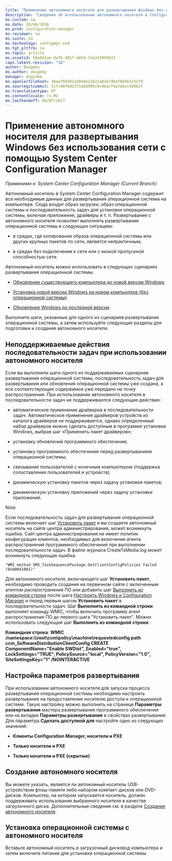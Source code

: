 ```yaml
---
title: "Применение автономного носителя для развертывания Windows без использования сети | Документы Майкрософт"
description: "Сведения об использовании автономного носителя в Configuration Manager для развертывания операционных систем с ограниченной пропускной способностью или в качестве варианта обновления или установки компьютеров."
ms.custom: na
ms.date: 10/06/2016
ms.prod: configuration-manager
ms.reviewer: na
ms.suite: na
ms.technology: configmgr-osd
ms.tgt_pltfrm: na
ms.topic: article
ms.assetid: 58a0d2ae-de76-401f-b854-7a5243949033
caps.latest.revision: "16"
author: Dougeby
ms.author: dougeby
manager: angrobe
ms.openlocfilehash: 30ae794381c6894e11b21a8167d0af60463c5279
ms.sourcegitcommit: 51fc48fb023f1e8d995c6c4eacfda7dbec4d0b2f
ms.translationtype: HT
ms.contentlocale: ru-RU
ms.lasthandoff: 08/07/2017
---
```

# <a name="use-stand-alone-media-to-deploy-windows-without-using-the-network-in-system-center-configuration-manager"></a>Применение автономного носителя для развертывания Windows без использования сети с помощью System Center Configuration Manager

*Применимо к: System Center Configuration Manager (Current Branch)*

Автономный носитель в System Center Configuration Manager содержит все необходимые данные для развертывания операционной системы на компьютере. Сюда входит образ загрузки, образ операционной системы и последовательность задач для установки операционной системы, включая приложения, драйверы и т. п. Развертывание с автономного носителя позволяет выполнять развертывание операционной системы в следующих ситуациях:  

-   в средах, где копирование образа операционной системы или других крупных пакетов по сети, является непрактичным;  

-   в средах без подключения к сети или с низкой пропускной способностью сети.  

Автономный носитель можно использовать в следующих сценариях развертывания операционной системы:  

-   [Обновление существующего компьютера до новой версии Windows](refresh-an-existing-computer-with-a-new-version-of-windows.md)  

-   [Установка новой версии Windows на новом компьютере (без операционной системы)](install-new-windows-version-new-computer-bare-metal.md)  

-   [Обновление Windows до последней версии](upgrade-windows-to-the-latest-version.md)  

 Выполните шаги, указанные для одного из сценариев развертывания операционной системы, а затем используйте следующие разделы для подготовки и создания автономного носителя.  

## <a name="task-sequence-actions-not-supported-when-using-stand-alone-media"></a>Неподдерживаемые действия последовательности задач при использовании автономного носителя  
 Если вы выполнили шаги одного из поддерживаемых сценариев развертывания операционной системы, последовательность задач для развертывания или обновления операционной системы уже создана, а все соответствующее содержимое уже передано на точку распространения. При использовании автономного носителя в последовательности задач не поддерживаются следующие действия:  

-   автоматическое применение драйверов в последовательности задач. Автоматическое применение драйверов устройств из каталога драйверов не поддерживается, однако определенный набор драйверов можно сделать доступным в программе установки Windows, выбрав шаг «Применить пакет драйверов»;  

-   установку обновлений программного обеспечения;  

-   установку программного обеспечения перед развертыванием операционной системы;  

-   связывание пользователей с конечным компьютером (поддержка сопоставления пользователей и устройств).  

-   динамическую установку пакетов через задачу установки пакетов;  

-   динамическую установку приложений через задачу установки приложений.  

> [!NOTE]  
>  Если последовательность задач для развертывания операционной системы включает шаг [Установить пакет](../understand/task-sequence-steps.md#BKMK_InstallPackage) и вы создаете автономный носитель на сайте центра администрирования, может возникнуть ошибка. Сайт центра администрирования не имеет политик конфигурации клиентов, необходимых для включения агента распространения программного обеспечения при выполнении последовательности задач. В файле журнала CreateTsMedia.log может возникнуть следующая ошибка:  
>   
>  `"WMI method SMS_TaskSequencePackage.GetClientConfigPolicies failed (0x80041001)"`
>   
>  Для автономного носителя, включающего шаг **Установить пакет**, необходимо проводить создание на первичном сайте с включенным агентом распространения ПО или добавить шаг [Выполнить из командной строки](../understand/task-sequence-steps.md#BKMK_RunCommandLine) после шага [Настроить Windows и Configuration Manager](../understand/task-sequence-steps.md#BKMK_SetupWindowsandConfigMgr) и перед первым шагом **Установить пакет** в последовательности задач. Шаг **Выполнить из командной строки** выполняет команду WMIC, чтобы включить программу агент распространения ПО до первого шага "Установить пакет". Можно использовать следующий шаг **Выполнить из командной строки** :  
>   
>  **Командная строка**: **WMIC /namespace:\\\root\ccm\policy\machine\requestedconfig path ccm_SoftwareDistributionClientConfig CREATE ComponentName="Enable SWDist", Enabled="true", LockSettings="TRUE", PolicySource="local", PolicyVersion="1.0", SiteSettingsKey="1" /NOINTERACTIVE**  

## <a name="configure-deployment-settings"></a>Настройка параметров развертывания  
 При использовании автономного носителя для запуска процесса развертывания операционной системы необходимо настроить развертывание на предоставление носителю доступа к операционной системе. Такую настройку можно выполнить на странице **Параметры развертывания** мастера развертывания программного обеспечения или на вкладке **Параметры развертывания** в свойствах развертывания.  Для параметра **Сделать доступной для** настройте одно из следующих значений:  

-   **Клиенты Configuration Manager, носители и PXE**  

-   **Только носители и PXE**  

-   **Только носители и PXE (скрытые)**  

## <a name="create-the-stand-alone-media"></a>Создание автономного носителя  
 Вы можете указать, является ли автономный носитель USB-устройством флэш-памяти либо набором компакт-дисков или DVD-дисков. Компьютер, на котором запускается носитель, должен поддерживать использование выбранного носителя в качестве загрузочного диска. Дополнительные сведения см. в разделе [Создание автономного носителя](create-stand-alone-media.md).  

## <a name="install-the-operating-system-from-stand-alone-media"></a>Установка операционной системы с автономного носителя  
 Вставьте автономный носитель в загрузочный дисковод компьютера и затем включите питание для установки операционной системы.  
